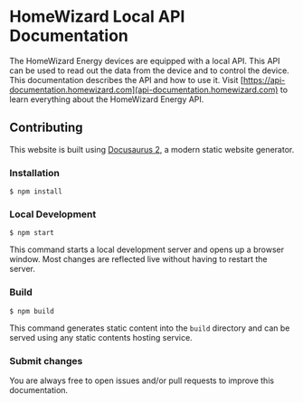 # HomeWizard Local API Documentation

The HomeWizard Energy devices are equipped with a local API. This API can be used to read out the data from the device and to control the device. This documentation describes the API and how to use it.
Visit [https://api-documentation.homewizard.com](api-documentation.homewizard.com) to learn everything about the HomeWizard Energy API.

## Contributing

This website is built using [Docusaurus 2](https://docusaurus.io/), a modern static website generator.

### Installation

```
$ npm install
```

### Local Development

```
$ npm start
```

This command starts a local development server and opens up a browser window. Most changes are reflected live without having to restart the server.

### Build

```
$ npm build
```

This command generates static content into the `build` directory and can be served using any static contents hosting service.

### Submit changes

You are always free to open issues and/or pull requests to improve this documentation.
